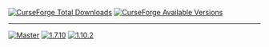 [![CurseForge Total Downloads](http://cf.way2muchnoise.eu/full_pack-fr_downloads.svg)](https://minecraft.curseforge.com/projects/pack-fr)
[![CurseForge Available Versions](http://cf.way2muchnoise.eu/versions/For%20MC_pack-fr_all.svg)](https://minecraft.curseforge.com/projects/pack-fr)

<hr></hr>

[![Master](https://img.shields.io/badge/-Master-lightgrey.svg?style=flat-square)](https://github.com/GalliCraft/Pack-FR/tree/1.7.10)
[![1.7.10](https://img.shields.io/badge/-1.7.10-lightgrey.svg?style=flat-square)](https://github.com/GalliCraft/Pack-FR/tree/1.7.10)
[![1.10.2](https://img.shields.io/badge/-1.10.2-orange.svg?style=flat-square)](https://github.com/GalliCraft/Pack-FR/tree/1.10.2)
